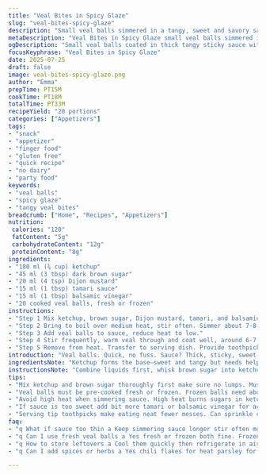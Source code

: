```yaml
---
title: "Veal Bites in Spicy Glaze"
slug: "veal-bites-spicy-glaze"
description: "Small veal balls simmered in a tangy, sweet and savory sauce. Uses ketchup, brown sugar, Dijon mustard, tamari, and a splash of balsamic vinegar for complexity. Sauce reduced till thick. Veal pieces warmed through, coated, served with toothpicks. Quick snack or party starter. Simple ingredients, short cook. No dairy, eggs, nuts. Balanced sweet and umami notes. Sticky texture, easy to eat. Great hot or warm."
metaDescription: "Veal Bites in Spicy Glaze small veal balls simmered in thick tangy sauce with ketchup brown sugar Dijon mustard tamari and balsamic vinegar sticky coated snack."
ogDescription: "Small veal balls coated in thick tangy sticky sauce with ketchup brown sugar Dijon and tamari quick warm snack finger food for gatherings or casual bites."
focusKeyphrase: "Veal Bites in Spicy Glaze"
date: 2025-07-25
draft: false
image: veal-bites-spicy-glaze.png
author: "Emma"
prepTime: PT15M
cookTime: PT18M
totalTime: PT33M
recipeYield: "20 portions"
categories: ["Appetizers"]
tags:
- "snack"
- "appetizer"
- "finger food"
- "gluten free"
- "quick recipe"
- "no dairy"
- "party food"
keywords:
- "veal balls"
- "spicy glaze"
- "tangy veal bites"
breadcrumb: ["Home", "Recipes", "Appetizers"]
nutrition: 
 calories: "120"
 fatContent: "5g"
 carbohydrateContent: "12g"
 proteinContent: "8g"
ingredients:
- "180 ml (¾ cup) ketchup"
- "45 ml (3 tbsp) dark brown sugar"
- "20 ml (4 tsp) Dijon mustard"
- "15 ml (1 tbsp) tamari sauce"
- "15 ml (1 tbsp) balsamic vinegar"
- "20 cooked veal balls, fresh or frozen"
instructions:
- "Step 1 Mix ketchup, brown sugar, Dijon mustard, tamari, and balsamic vinegar in a saucepan."
- "Step 2 Bring to boil over medium heat, stir often. Simmer about 7-8 minutes until sauce thickens slightly."
- "Step 3 Add veal balls to sauce, reduce heat to low."
- "Step 4 Stir frequently, warm veal through and coat well, around 6-7 minutes."
- "Step 5 Remove from heat. Transfer to serving dish. Provide toothpicks for easy eating."
introduction: "Veal balls. Quick, no fuss. Sauce? Thick, sticky, sweet-sour tang. Not just ketchup and sugar — add tang from balsamic, deep umami from tamari, sharpness of Dijon mustard. A bit more brown sugar for extra caramel notes. Easy to make in under 35 minutes in total. Perfect finger food for gatherings or a casual snack. No dairy or eggs, so simple. Frozen or fresh balls? Either works, just time accordingly. Sauce reduces gently to coat each bite. Hot or slightly cooled, both tasty. Versatile, simple, no fuss prep. Bite-sized delight, messy fingers optional but recommended. Punchy flavor, sweet hints, a little acidity to balance, sticky texture clinging tight. Ready fast when you need snacks."
ingredientsNote: "Ketchup forms the base—sweet and tangy but needs help. Brown sugar thickens, adds caramel undertones, use dark for depth. Dijon mustard replaces plain mustard for sharpness. Tamari swaps soy sauce, gluten-free with richer notes. Balsamic vinegar gives sharp acid bite, subtle complexity missing in Worcestershire. Veal balls should be pre-cooked, fresh or frozen both fine. Frozen needs a few more minutes warming in sauce. Adjust sugar or vinegar to taste; thicker sauce sticks better but can get too sweet. Measure liquids carefully. No dairy, eggs, nuts here so safe for many diets. Toothpicks handy to serve, keeps it easy and neat. Could toss parsley flakes or chili flakes for heat and color if you want. Keep sauce simmering gently, not boiling hard to prevent burning."
instructionsNote: "Combine liquids first, whisk brown sugar into ketchup thoroughly. Medium heat best; quick boil then slow simmer. Watch sauce, stir often to stop crusting on pan base. Seven to eight minutes to thicken but don’t make syrupy. When thick enough to coat back of spoon, add veal balls immediately. Lower heat. Stir every couple minutes so all balls get sauce coverage, warm through fully. Frozen balls add two extra minutes. Sauce should cling, glossy and sticky. Turn off heat just before balls dry out. Serve immediately or keep warm. Toothpicks make finger food simple. Keep in mind sauce thickens slightly on cooling, reheat gently if needed. No need for overcooking veal balls; heat and coat. Can be doubled easily for bigger groups. Cleanup easy with nonstick pan or soak immediately after."
tips:
- "Mix ketchup and brown sugar thoroughly first make sure no lumps. Mustard adds sharp punch so measure carefully. Tamari is salty so taste sauce at simmer stage before adding veal. Sauce thickens after 7-8 minutes keep stirring avoid burning bottom. If sauce too thin keep simmering but watch close thick sauce clings better. Balsamic vinegar adds acid balance. Adjust sugar and vinegar in small increments. Sauce should coat spoon thick but not syrup. Use medium heat quick bring to boil then reduce."
- "Veal balls must be pre-cooked fresh or frozen. Frozen balls need about 2 minutes extra warming in sauce. Lower heat to low once balls added prevent drying out. Stir often so every ball coated evenly. Sticky texture achieved by coating all sides well in reduced sauce. Remove from heat as soon as balls are heated through do not overcook. Toothpicks essential for serving easy handling. Serve hot or warm sauce thickens more as cools reheat gently if needed."
- "Avoid high heat when simmering sauce. High heat burns sugars in ketchup and brown sugar making bitter taste. Use nonstick or heavy-bottom pan for even heat distribution. When stirring sauce scrape bottom thoroughly but avoid splashing. If sauce gets too thick thin with splash water or more balsamic vinegar but cautiously. If sauce thin add a pinch more brown sugar then simmer again. Sauce viscosity important for sticky coating. Keep eye on sauce as it reduces suddenly can become pasty."
- "If sauce is too sweet add bit more tamari or balsamic vinegar for acidic and umami balance. Dijon mustard provides sharpness help cut sweetness. Avoid substituting with plain mustard as flavor mildness changes result. Brown sugar dark preferred for deeper caramel flavor lighter can be used but flavor less pronounced. Adjust amount sugar and mustard to your taste but keep measured liquids as base. Use good quality balsamic for best acid bite. Tamari gluten-free so great substitute for soy sauce if needed."
- "Serving tip toothpicks make eating neat fewer messes. Can sprinkle chili flakes or chopped parsley for heat or color but optional. Sauce thickens on standing so coat veal balls last minute before serving. Double recipe for larger groups scale liquids evenly. Clean pan immediately after cooking sticky sauce is stubborn. Can keep veal bites warm covered low heat but sauce thickens further so stir occasionally. Frozen veal balls separate before adding to avoid clumping. Use small saucepan for quick sauce heating."
faq:
- "q What if sauce too thin a Keep simmering sauce longer stir often monitor thickness. Add small amounts more brown sugar if needed. Splash water or balsamic if thickens too fast. Watch closely. Adjust patiently. Not rushed."
- "q Can I use fresh veal balls a Yes fresh or frozen both fine. Frozen takes 2 minutes extra warming in sauce. Fresh heating faster avoid overcooking keep low heat once added. Stir to coat fully. Timing matters do not rush."
- "q How to store leftovers a Cool them quickly then refrigerate in airtight container. Can keep up to 3 days. Reheat gently to avoid drying out sauce. Sauce thickens on cooling add splash water if too stiff. Not recommended freezing after cooking."
- "q Can I add spices or herbs a Yes chili flakes for heat parsley for color works well. Add after sauce thickened or as garnish. Keep base simple so additions highlight not overpower. Herbs best fresh added just before serving."

---
```

